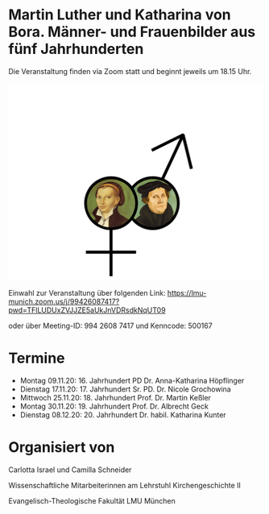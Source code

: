 # Martin Luther und Katharina von Bora. Männer- und Frauenbilder aus fünf Jahrhunderten

Die Veranstaltung finden via Zoom statt und beginnt jeweils um 18.15 Uhr.

![Luther](Luther_und_Katharina.png "Luther und Katharina")

Einwahl zur Veranstaltung über folgenden Link: <https://lmu-munich.zoom.us/j/99426087417?pwd=TFlLUDUxZVJJZE5aUkJnVDRsdkNqUT09>

oder über Meeting-ID:  994 2608 7417 und Kenncode:    500167


# Termine

- Montag   09.11.20:  16. Jahrhundert   PD Dr. Anna-Katharina Höpflinger
- Dienstag 17.11.20:  17. Jahrhundert   Sr. PD. Dr. Nicole Grochowina 
- Mittwoch 25.11.20:  18. Jahrhundert   Prof. Dr. Martin Keßler
- Montag   30.11.20:  19. Jahrhundert   Prof. Dr. Albrecht Geck
- Dienstag 08.12.20:  20. Jahrhundert   Dr. habil. Katharina Kunter

# Organisiert von
Carlotta Israel und Camilla Schneider

Wissenschaftliche Mitarbeiterinnen am Lehrstuhl Kirchengeschichte II

Evangelisch-Theologische Fakultät LMU München
